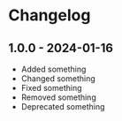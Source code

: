 # Changelog

## 1.0.0 - 2024-01-16

- Added something
- Changed something
- Fixed something
- Removed something
- Deprecated something
